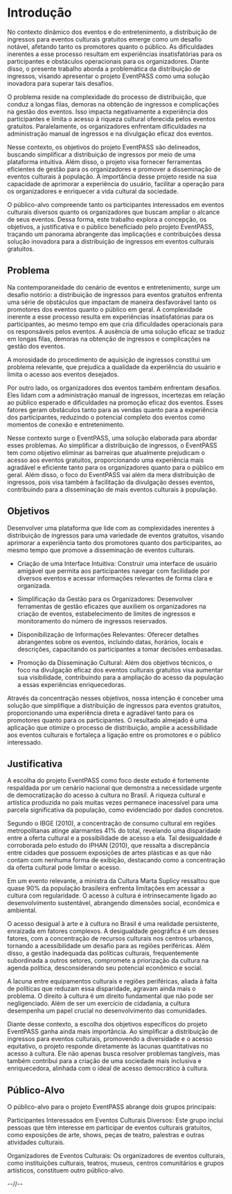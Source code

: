 # Introdução

No contexto dinâmico dos eventos e do entretenimento, a distribuição de ingressos para eventos culturais gratuitos emerge como um desafio notável, afetando tanto os promotores quanto o público. As dificuldades inerentes a esse processo resultam em experiências insatisfatórias para os participantes e obstáculos operacionais para os organizadores. Diante disso, o presente trabalho aborda a problemática da distribuição de ingressos, visando apresentar o projeto EventPASS como uma solução inovadora para superar tais desafios.

O problema reside na complexidade do processo de distribuição, que conduz a longas filas, demoras na obtenção de ingressos e complicações na gestão dos eventos. Isso impacta negativamente a experiência dos participantes e limita o acesso à riqueza cultural oferecida pelos eventos gratuitos. Paralelamente, os organizadores enfrentam dificuldades na administração manual de ingressos e na divulgação eficaz dos eventos.

Nesse contexto, os objetivos do projeto EventPASS são delineados, buscando simplificar a distribuição de ingressos por meio de uma plataforma intuitiva. Além disso, o projeto visa fornecer ferramentas eficientes de gestão para os organizadores e promover a disseminação de eventos culturais à população. A importância desse projeto reside na sua capacidade de aprimorar a experiência do usuário, facilitar a operação para os organizadores e enriquecer a vida cultural da sociedade.

O público-alvo compreende tanto os participantes interessados em eventos culturais diversos quanto os organizadores que buscam ampliar o alcance de seus eventos. Dessa forma, este trabalho explora a concepção, os objetivos, a justificativa e o público beneficiado pelo projeto EventPASS, traçando um panorama abrangente das implicações e contribuições dessa solução inovadora para a distribuição de ingressos em eventos culturais gratuitos.

## Problema

Na contemporaneidade do cenário de eventos e entretenimento, surge um desafio notório: a distribuição de ingressos para eventos gratuitos enfrenta uma série de obstáculos que impactam de maneira desfavorável tanto os promotores dos eventos quanto o público em geral. A complexidade inerente a esse processo resulta em experiências insatisfatórias para os participantes, ao mesmo tempo em que cria dificuldades operacionais para os responsáveis pelos eventos. A ausência de uma solução eficaz se traduz em longas filas, demoras na obtenção de ingressos e complicações na gestão dos eventos.

A morosidade do procedimento de aquisição de ingressos constitui um problema relevante, que prejudica a qualidade da experiência do usuário e limita o acesso aos eventos desejados.

Por outro lado, os organizadores dos eventos também enfrentam desafios. Eles lidam com a administração manual de ingressos, incertezas em relação ao público esperado e dificuldades na promoção eficaz dos eventos. Esses fatores geram obstáculos tanto para as vendas quanto para a experiência dos participantes, reduzindo o potencial completo dos eventos como momentos de conexão e entretenimento.

Nesse contexto surge o EventPASS, uma solução elaborada para abordar esses problemas. Ao simplificar a distribuição de ingressos, o EventPASS tem como objetivo eliminar as barreiras que atualmente prejudicam o acesso aos eventos gratuitos, proporcionando uma experiência mais agradável e eficiente tanto para os organizadores quanto para o público em geral. Além disso, o foco do EventPASS vai além da mera distribuição de ingressos, pois visa também à facilitação da divulgação desses eventos, contribuindo para a disseminação de mais eventos culturais à população.

## Objetivos

Desenvolver uma plataforma que lide com as complexidades inerentes à distribuição de ingressos para uma variedade de eventos gratuitos, visando aprimorar a experiência tanto dos promotores quanto dos participantes, ao mesmo tempo que promove a disseminação de eventos culturais.

- Criação de uma Interface Intuitiva: Construir uma interface de usuário amigável que permita aos participantes navegar com facilidade por diversos eventos e acessar informações relevantes de forma clara e organizada.

- Simplificação da Gestão para os Organizadores: Desenvolver ferramentas de gestão eficazes que auxiliem os organizadores na criação de eventos, estabelecimento de limites de ingressos e monitoramento do número de ingressos reservados.

- Disponibilização de Informações Relevantes: Oferecer detalhes abrangentes sobre os eventos, incluindo datas, horários, locais e descrições, capacitando os participantes a tomar decisões embasadas.

- Promoção da Disseminação Cultural: Além dos objetivos técnicos, o foco na divulgação eficaz dos eventos culturais gratuitos visa aumentar sua visibilidade, contribuindo para a ampliação do acesso da população a essas experiências enriquecedoras.

Através da concentração nesses objetivos, nossa intenção é conceber uma solução que simplifique a distribuição de ingressos para eventos gratuitos, proporcionando uma experiência direta e agradável tanto para os promotores quanto para os participantes. O resultado almejado é uma aplicação que otimize o processo de distribuição, amplie a acessibilidade aos eventos culturais e fortaleça a ligação entre os promotores e o público interessado.


## Justificativa

A escolha do projeto EventPASS como foco deste estudo é fortemente respaldada por um cenário nacional que demonstra a necessidade urgente de democratização do acesso à cultura no Brasil. A riqueza cultural e artística produzida no país muitas vezes permanece inacessível para uma parcela significativa da população, como evidenciado por dados concretos.

Segundo o IBGE (2010), a concentração de consumo cultural em regiões metropolitanas atinge alarmantes 41% do total, revelando uma disparidade entre a oferta cultural e a possibilidade de acesso a ela. Tal desigualdade é corroborada pelo estudo do IPHAN (2010), que ressalta a discrepância entre cidades que possuem exposições de artes plásticas e as que não contam com nenhuma forma de exibição, destacando como a concentração da oferta cultural pode limitar o acesso.

Em um evento relevante, a ministra da Cultura Marta Suplicy ressaltou que quase 90% da população brasileira enfrenta limitações em acessar a cultura com regularidade. O acesso à cultura é intrinsecamente ligado ao desenvolvimento sustentável, abrangendo dimensões social, econômica e ambiental.

O acesso desigual à arte e à cultura no Brasil é uma realidade persistente, enraizada em fatores complexos. A desigualdade geográfica é um desses fatores, com a concentração de recursos culturais nos centros urbanos, tornando a acessibilidade um desafio para as regiões periféricas. Além disso, a gestão inadequada das políticas culturais, frequentemente subordinada a outros setores, compromete a priorização da cultura na agenda política, desconsiderando seu potencial econômico e social.

A lacuna entre equipamentos culturais e regiões periféricas, aliada à falta de políticas que reduzam essa disparidade, agravam ainda mais o problema. O direito à cultura é um direito fundamental que não pode ser negligenciado. Além de ser um exercício de cidadania, a cultura desempenha um papel crucial no desenvolvimento das comunidades.

Diante desse contexto, a escolha dos objetivos específicos do projeto EventPASS ganha ainda mais importância. Ao simplificar a distribuição de ingressos para eventos culturais, promovendo a diversidade e o acesso equitativo, o projeto responde diretamente às lacunas quantitativas no acesso à cultura. Ele não apenas busca resolver problemas tangíveis, mas também contribui para a criação de uma sociedade mais inclusiva e enriquecedora, alinhada com o ideal de acesso democrático à cultura.

## Público-Alvo

O público-alvo para o projeto EventPASS abrange dois grupos principais:

Participantes Interessados em Eventos Culturais Diversos:
Este grupo inclui pessoas que têm interesse em participar de eventos culturais gratuitos, como exposições de arte, shows, peças de teatro, palestras e outras atividades culturais. 

Organizadores de Eventos Culturais:
Os organizadores de eventos culturais, como instituições culturais, teatros, museus, centros comunitários e grupos artísticos, constituem outro público-alvo. 

--//--

